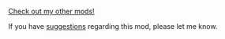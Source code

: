 [Check out my other mods!](https://modrinth.com/user/Loedje/mods)

If you have [suggestions](https://github.com/Loedje/server_chat_log_history/issues?q=is%3Aissue) regarding this mod, please let me know.
